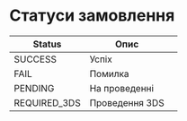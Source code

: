 # Статуси замовлення

<table><thead><tr><th>Status</th><th>Опис</th><th data-hidden></th></tr></thead><tbody><tr><td>SUCCESS</td><td>Успіх</td><td></td></tr><tr><td>FAIL</td><td>Помилка</td><td></td></tr><tr><td>PENDING</td><td>На проведенні </td><td></td></tr><tr><td>REQUIRED_3DS </td><td>Проведення 3DS</td><td></td></tr></tbody></table>
